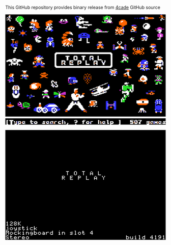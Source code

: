 This GitHub repository provides binary release from [4cade](https://github.com/a2-4am/4cade) GitHub source

![Total Replay Cover Image](https://github.com/appleiifanclub/a2-4am_4cade_bin/blob/ee598376016a196149e718b9f0276fdbca9d4cf0/image/Total%20Replay%20cover.png?raw=true)

![Total Replay build 4191](https://github.com/appleiifanclub/a2-4am_4cade_bin/blob/a1119f6d1c8adba54bbffe50b8217a3dbc9a7a26/image/Total%20Replay%20build%204191.png?raw=true)
